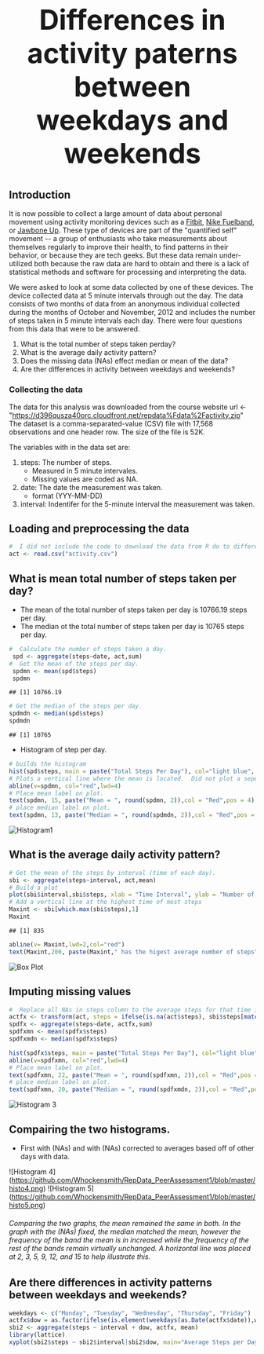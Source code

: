 # <center> <h1>Differences in activity paterns between weekdays and weekends</center>
  
## Introduction

It is now possible to collect a large amount of data about personal movement using activity monitoring devices such as a [Fitbit][1], [Nike Fuelband][2], or [Jawbone Up][3]. These type of devices are part of the "quantified self" movement -- a group of enthusiasts who take measurements about themselves regularly to improve their health, to find patterns in their behavior, or because they are tech geeks. But these data remain under-utilized both because the raw data are hard to obtain and there is a lack of statistical methods and software for processing and interpreting the data.

We were asked to look at some data collected by one of these devices.  The device collected data at 5 minute intervals through out the day. The data consists of two months of data from an anonymous individual collected during the months of October and November, 2012 and includes the number of steps taken in 5 minute intervals each day. There were four questions from this data that were to be answered.

1. What is the total number of steps taken perday?   
2. What is the average daily activity pattern?   
3. Does the missing data (NAs) effect median or mean of the data?   
4. Are ther differences in activity between weekdays and weekends?



[1]:http://www.fitbit.com/ "Fitbit"
[2]:http://www.nike.com/us/en_us/c/nikeplus-fuelband "Nike Fuelband"
[3]:https://jawbone.com/up "Jawbone Up"

### Collecting the data
The data for this analysis was downloaded from the course website 
url <- "https://d396qusza40orc.cloudfront.net/repdata%Fdata%2Factivity.zip"
The dataset is a comma-separated-value (CSV) file with 17,568 observations and one header row.  The size of the file is 52K.

The variables with in the data set are:

1.  steps: The number of steps.    
    - Measured in 5 minute intervales.   
    - Missing values are coded as NA.
2.  date: The date the measurement was taken.    
    - format (YYY-MM-DD)
3.  interval: Indentifer for the 5-minute interval the measurement was taken.

## Loading and preprocessing the data

```r
#  I did not include the code to download the data from R do to differences in platforms and individual system setups and preferences for downloading data sets. Once your data is downloaded read the data set.
act <- read.csv("activity.csv")
```

## What is mean total number of steps taken per day?
- The mean of the total number of steps taken per day is 10766.19 steps per day.
- The median ot the total number of steps taken per day is 10765 steps per day.


```r
#  Calculate the number of steps taken a day.
 spd <- aggregate(steps~date, act,sum)
#  Get the mean of the steps per day.
 spdmn <- mean(spd$steps)
 spdmn
```

```
## [1] 10766.19
```

```r
# Get the median of the steps per day.
spdmdn <- median(spd$steps)
spdmdn
```

```
## [1] 10765
```
- Histogram of step per day.

```r
# builds the histogram
hist(spd$steps, main = paste("Total Steps Per Day"), col="light blue", ylab= "Number of days Occurred (frequency)", xlab="Number of Steps", breaks=seq(0,22000,2200))
# Plots a vertical line where the mean is located.  Did not plot a seperate line for median because it is .81 less than mean, it will overlay.
abline(v=spdmn, col="red",lwd=4)
# Place mean label on plot.
text(spdmn, 15, paste("Mean = ", round(spdmn, 2)),col = "Red",pos = 4)
# place median label on plot.
text(spdmn, 13, paste("Median = ", round(spdmdn, 2)),col = "Red",pos = 4)
```

![Histogram1](https://github.com/Whockensmith/RepData_PeerAssessment1/blob/master/histo1.png)

## What is the average daily activity pattern?

```r
# Get the mean of the steps by interval (time of each day).
sbi <- aggregate(steps~interval, act,mean)
# Build a plot
plot(sbi$interval,sbi$steps, xlab = "Time Interval", ylab = "Number of Steps", main = "Daily Activity Patter")
# Add a vertical line at the highest time of most steps
Maxint <- sbi[which.max(sbi$steps),1]
Maxint
```

```
## [1] 835
```

```r
abline(v= Maxint,lwd=2,col="red")
text(Maxint,200, paste(Maxint," has the higest average number of steps"),col = "Red",pos = 4)
```

![Box Plot](https://github.com/Whockensmith/RepData_PeerAssessment1/blob/master/histo2.png)


## Imputing missing values



```r
#  Replace all NAs in steps column to the average steps for that time interval from the other days at that time interval.
actfx <- transform(act, steps = ifelse(is.na(act$steps), sbi$steps[match(act$interval, sbi$interval)], act$steps))
spdfx <- aggregate(steps~date, actfx,sum)
spdfxmn <- mean(spdfx$steps)
spdfxmdn <- median(spdfx$steps)
```



```r
hist(spdfx$steps, main = paste("Total Steps Per Day"), col="light blue", ylab= "Number of days Occurred (frequency)", xlab="Number of Steps", breaks=seq(0,22000,2200))
abline(v=spdfxmn, col="red",lwd=4)
# Place mean label on plot.
text(spdfxmn, 22, paste("Mean = ", round(spdfxmn, 2)),col = "Red",pos = 4)
# place median label on plot.
text(spdfxmn, 20, paste("Median = ", round(spdfxmdn, 2)),col = "Red",pos = 4)
```

![Histogram 3](https://github.com/Whockensmith/RepData_PeerAssessment1/blob/master/histo3.png)

## Compairing the two histograms.   
  - First with (NAs) and with (NAs) corrected to averages based off of other days with data.

![Histogram 4] (https://github.com/Whockensmith/RepData_PeerAssessment1/blob/master/histo4.png) ![Histogram 5] (https://github.com/Whockensmith/RepData_PeerAssessment1/blob/master/histo5.png)

###### Comparing the two graphs, the mean remained the same in both. In the graph with the (NAs) fixed, the median matched the mean, however the frequency of the band the mean is in increased while the frequency of the rest of the bands remain virtually unchanged. A horizontal line was placed at 2, 3, 5, 9, 12, and 15 to help illustrate this.




## Are there differences in activity patterns between weekdays and weekends?

```r 
weekdays <- c("Monday", "Tuesday", "Wednesday", "Thursday", "Friday")
actfx$dow = as.factor(ifelse(is.element(weekdays(as.Date(actfx$date)),weekdays), "Weekday", "Weekend"))
sbi2 <- aggregate(steps ~ interval + dow, actfx, mean)
library(lattice)
xyplot(sbi2$steps ~ sbi2$interval|sbi2$dow, main="Average Steps per Day by Interval",xlab="Interval", ylab="Steps",layout=c(1,2), type="l")
```
